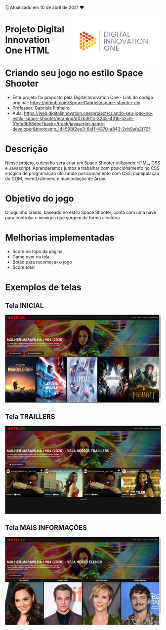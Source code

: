 :spiral_calendar: Atualizado em 10 de abril de 2021 :heart:

<img align="right" alt="GIF" height="160px" src="https://github.com/rdeconti/rdeconti-resources/blob/main/Digital%20Innovation%20One%20-%20Logotipo.png" />

# Projeto Digital Innovation One HTML
# Criando seu jogo no estilo Space Shooter
- Este projeto foi proposto pela Digital Innovation One - Link do código original: https://github.com/SpruceGabriela/space-shooter-dio
- Professor: Gabriela Pinheiro
- Aula: https://web.digitalinnovation.one/project/criando-seu-jogo-no-estilo-space-shooter/learning/d02b301c-3245-431b-a2c6-51cfa3b58ebc?back=/track/javascript-game-developer&bootcamp_id=598f2ee3-6af1-4370-a843-2cb9afe2f70f

# Descrição
Nesse projeto, o desafio será criar um Space Shooter utilizando HTML, CSS e Javascript. Aprenderemos juntos a trabalhar com posicionamento no CSS e lógica de programação utilizando posicionamento com CSS, manipulação do DOM, eventListeners, e manipulação de Array.

# Objetivo do jogo
O joguinho criado, baseado no estilo Space Shooter, conta com uma nave para controlar e inimigos que surgem de forma aleatória. 

# Melhorias implementadas
- Score no topo da página, 
- Game over na tela, 
- Botão para recomeçar o jogo
- Score total

# Exemplos de telas

## Tela INICIAL
<img src="https://github.com/rdeconti/Bootcamp-DIO-Html-Web-Projeto02/blob/main/tela-index.jpeg" />

## Tela TRAILLERS
<img src="https://github.com/rdeconti/Bootcamp-DIO-Html-Web-Projeto02/blob/main/tela-traillers.jpg" />

## Tela MAIS INFORMAÇÕES
<img src="https://github.com/rdeconti/Bootcamp-DIO-Html-Web-Projeto02/blob/main/tela-info.jpg" />
